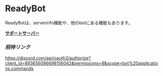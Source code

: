 # ReadyBot

ReadyBotは、serverinfo機能や、他のbotにある機能もあります。

[**サポートサーバー**](https://discord.gg/YDyzK8sqhf)

### ***招待リンク***
https://discord.com/api/oauth2/authorize?client_id=893656086698156042&permissions=8&scope=bot%20applications.commands
